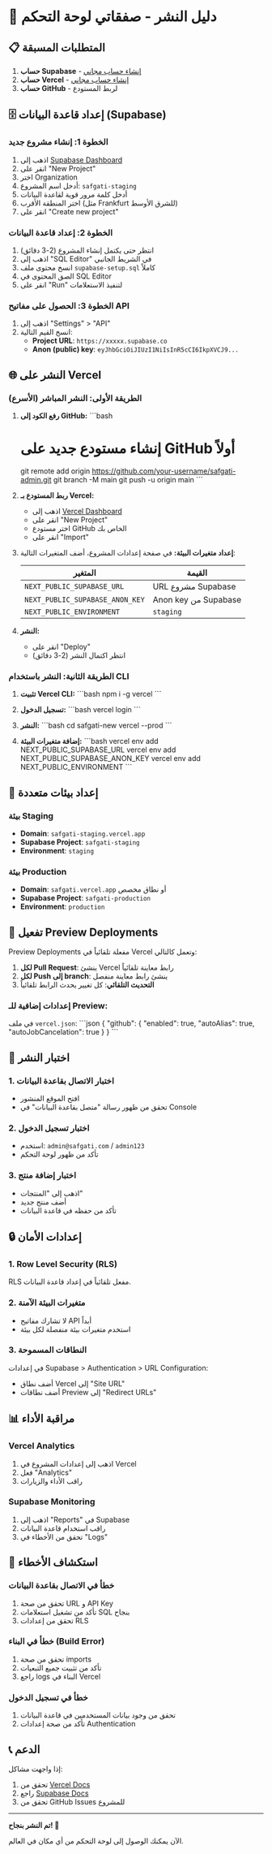# 🚀 دليل النشر - صفقاتي لوحة التحكم

## 📋 المتطلبات المسبقة

1. **حساب Supabase** - [إنشاء حساب مجاني](https://supabase.com)
2. **حساب Vercel** - [إنشاء حساب مجاني](https://vercel.com)
3. **حساب GitHub** - لربط المستودع

## 🗄️ إعداد قاعدة البيانات (Supabase)

### الخطوة 1: إنشاء مشروع جديد
1. اذهب إلى [Supabase Dashboard](https://app.supabase.com)
2. انقر على "New Project"
3. اختر Organization
4. أدخل اسم المشروع: `safgati-staging`
5. أدخل كلمة مرور قوية لقاعدة البيانات
6. اختر المنطقة الأقرب (مثل Frankfurt للشرق الأوسط)
7. انقر على "Create new project"

### الخطوة 2: إعداد قاعدة البيانات
1. انتظر حتى يكتمل إنشاء المشروع (2-3 دقائق)
2. اذهب إلى "SQL Editor" في الشريط الجانبي
3. انسخ محتوى ملف `supabase-setup.sql` كاملاً
4. الصق المحتوى في SQL Editor
5. انقر على "Run" لتنفيذ الاستعلامات

### الخطوة 3: الحصول على مفاتيح API
1. اذهب إلى "Settings" > "API"
2. انسخ القيم التالية:
   - **Project URL**: `https://xxxxx.supabase.co`
   - **Anon (public) key**: `eyJhbGciOiJIUzI1NiIsInR5cCI6IkpXVCJ9...`

## 🌐 النشر على Vercel

### الطريقة الأولى: النشر المباشر (الأسرع)

1. **رفع الكود إلى GitHub:**
   \`\`\`bash
   # إنشاء مستودع جديد على GitHub أولاً
   git remote add origin https://github.com/your-username/safgati-admin.git
   git branch -M main
   git push -u origin main
   \`\`\`

2. **ربط المستودع بـ Vercel:**
   - اذهب إلى [Vercel Dashboard](https://vercel.com/dashboard)
   - انقر على "New Project"
   - اختر مستودع GitHub الخاص بك
   - انقر على "Import"

3. **إعداد متغيرات البيئة:**
   في صفحة إعدادات المشروع، أضف المتغيرات التالية:
   
   | المتغير | القيمة |
   |---------|--------|
   | `NEXT_PUBLIC_SUPABASE_URL` | URL مشروع Supabase |
   | `NEXT_PUBLIC_SUPABASE_ANON_KEY` | Anon key من Supabase |
   | `NEXT_PUBLIC_ENVIRONMENT` | `staging` |

4. **النشر:**
   - انقر على "Deploy"
   - انتظر اكتمال النشر (2-3 دقائق)

### الطريقة الثانية: النشر باستخدام CLI

1. **تثبيت Vercel CLI:**
   \`\`\`bash
   npm i -g vercel
   \`\`\`

2. **تسجيل الدخول:**
   \`\`\`bash
   vercel login
   \`\`\`

3. **النشر:**
   \`\`\`bash
   cd safgati-new
   vercel --prod
   \`\`\`

4. **إضافة متغيرات البيئة:**
   \`\`\`bash
   vercel env add NEXT_PUBLIC_SUPABASE_URL
   vercel env add NEXT_PUBLIC_SUPABASE_ANON_KEY
   vercel env add NEXT_PUBLIC_ENVIRONMENT
   \`\`\`

## 🔧 إعداد بيئات متعددة

### بيئة Staging
- **Domain**: `safgati-staging.vercel.app`
- **Supabase Project**: `safgati-staging`
- **Environment**: `staging`

### بيئة Production
- **Domain**: `safgati.vercel.app` أو نطاق مخصص
- **Supabase Project**: `safgati-production`
- **Environment**: `production`

## 🔄 تفعيل Preview Deployments

Preview Deployments مفعلة تلقائياً في Vercel وتعمل كالتالي:

1. **لكل Pull Request**: ينشئ Vercel رابط معاينة تلقائياً
2. **لكل Push إلى branch**: ينشئ رابط معاينة منفصل
3. **التحديث التلقائي**: كل تغيير يحدث الرابط تلقائياً

### إعدادات إضافية للـ Preview:
في ملف `vercel.json`:
\`\`\`json
{
  "github": {
    "enabled": true,
    "autoAlias": true,
    "autoJobCancelation": true
  }
}
\`\`\`

## 🧪 اختبار النشر

### 1. اختبار الاتصال بقاعدة البيانات
- افتح الموقع المنشور
- تحقق من ظهور رسالة "متصل بقاعدة البيانات" في Console

### 2. اختبار تسجيل الدخول
- استخدم: `admin@safgati.com` / `admin123`
- تأكد من ظهور لوحة التحكم

### 3. اختبار إضافة منتج
- اذهب إلى "المنتجات"
- أضف منتج جديد
- تأكد من حفظه في قاعدة البيانات

## 🔒 إعدادات الأمان

### 1. Row Level Security (RLS)
RLS مفعل تلقائياً في إعداد قاعدة البيانات.

### 2. متغيرات البيئة الآمنة
- لا تشارك مفاتيح API أبداً
- استخدم متغيرات بيئة منفصلة لكل بيئة

### 3. النطاقات المسموحة
في إعدادات Supabase > Authentication > URL Configuration:
- أضف نطاق Vercel إلى "Site URL"
- أضف نطاقات Preview إلى "Redirect URLs"

## 📊 مراقبة الأداء

### Vercel Analytics
1. اذهب إلى إعدادات المشروع في Vercel
2. فعل "Analytics"
3. راقب الأداء والزيارات

### Supabase Monitoring
1. اذهب إلى "Reports" في Supabase
2. راقب استخدام قاعدة البيانات
3. تحقق من الأخطاء في "Logs"

## 🚨 استكشاف الأخطاء

### خطأ في الاتصال بقاعدة البيانات
1. تحقق من صحة URL و API Key
2. تأكد من تشغيل استعلامات SQL بنجاح
3. تحقق من إعدادات RLS

### خطأ في البناء (Build Error)
1. تحقق من صحة imports
2. تأكد من تثبيت جميع التبعيات
3. راجع logs البناء في Vercel

### خطأ في تسجيل الدخول
1. تحقق من وجود بيانات المستخدمين في قاعدة البيانات
2. تأكد من صحة إعدادات Authentication

## 📞 الدعم

إذا واجهت مشاكل:
1. تحقق من [Vercel Docs](https://vercel.com/docs)
2. راجع [Supabase Docs](https://supabase.com/docs)
3. تحقق من GitHub Issues للمشروع

---

**تم النشر بنجاح! 🎉**

الآن يمكنك الوصول إلى لوحة التحكم من أي مكان في العالم.

